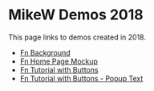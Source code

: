 # MikeW Demos 2018

This page links to demos created in 2018.

* [Fn Background](fn-backgrounds/)
* [Fn Home Page Mockup](fn-home01/index.html)
* [Fn Tutorial with Buttons](fn-tut-ui01/Tutorials.html)
* [Fn Tutorial with Buttons - Popup Text](fn-tut-ui01-alt/Tutorials.html)

